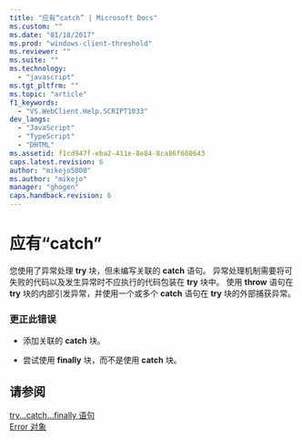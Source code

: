 ```yaml
---
title: "应有“catch” | Microsoft Docs"
ms.custom: ""
ms.date: "01/18/2017"
ms.prod: "windows-client-threshold"
ms.reviewer: ""
ms.suite: ""
ms.technology: 
  - "javascript"
ms.tgt_pltfrm: ""
ms.topic: "article"
f1_keywords: 
  - "VS.WebClient.Help.SCRIPT1033"
dev_langs: 
  - "JavaScript"
  - "TypeScript"
  - "DHTML"
ms.assetid: f1cd947f-eba2-411e-8e84-8ca86f608643
caps.latest.revision: 6
author: "mikejo5000"
ms.author: "mikejo"
manager: "ghogen"
caps.handback.revision: 6
---
```

# 应有“catch”
您使用了异常处理 **try** 块，但未编写关联的 **catch** 语句。  异常处理机制需要将可失败的代码以及发生异常时不应执行的代码包装在 **try** 块中。  使用 **throw** 语句在 **try** 块的内部引发异常，并使用一个或多个 **catch** 语句在 **try** 块的外部捕获异常。  
  
### 更正此错误  
  
-   添加关联的 **catch** 块。  
  
-   尝试使用 **finally** 块，而不是使用 **catch** 块。  
  
## 请参阅  
 [try...catch...finally 语句](../../javascript/reference/try-dot-dot-dot-catch-dot-dot-dot-finally-statement-javascript.md)   
 [Error 对象](../../javascript/reference/error-object-javascript.md)
